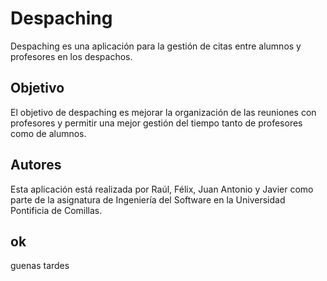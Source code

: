 # Despaching
Despaching es una aplicación para la gestión de citas entre alumnos y profesores en los despachos.

## Objetivo
El objetivo de despaching es mejorar la organización de las reuniones con profesores y permitir una mejor gestión del tiempo tanto de profesores como de alumnos.

## Autores
Esta aplicación está realizada por Raúl, Félix, Juan Antonio y Javier como parte de la asignatura de Ingeniería del Software en la Universidad Pontificia de Comillas.

## ok
guenas tardes

